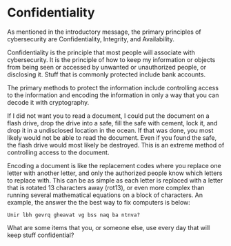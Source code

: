 # Confidentiality

As mentioned in the introductory message, the primary principles of cybersecurity are Confidentiality, Integrity, and Availability.

Confidentiality is the principle that most people will associate with cybersecurity.  It is the principle of how to keep my information or objects from being seen or accessed by unwanted or unauthorized people, or disclosing it.  Stuff that is commonly protected include bank accounts.

The primary methods to protect the information include controlling access to the information and encoding the information in only a way that you can decode it with cryptography.

If I did not want you to read a document, I could put the document on a flash drive, drop the drive into a safe, fill the safe with cement, lock it, and drop it in a undisclosed location in the ocean.  If that was done, you most likely would not be able to read the document.  Even if you found the safe, the flash drive would most likely be destroyed.  This is an extreme method of controlling access to the document.

Encoding a document is like the replacement codes where you replace one letter with another letter, and only the authorized people know which letters to replace with.  This can be as simple as each letter is replaced with a letter that is rotated 13 characters away (rot13), or even more complex than running several mathematical equations on a block of characters.  An example, the answer the the best way to fix computers is below:

    Unir lbh gevrq gheavat vg bss naq ba ntnva?

What are some items that you, or someone else, use every day that will keep stuff confidential?

